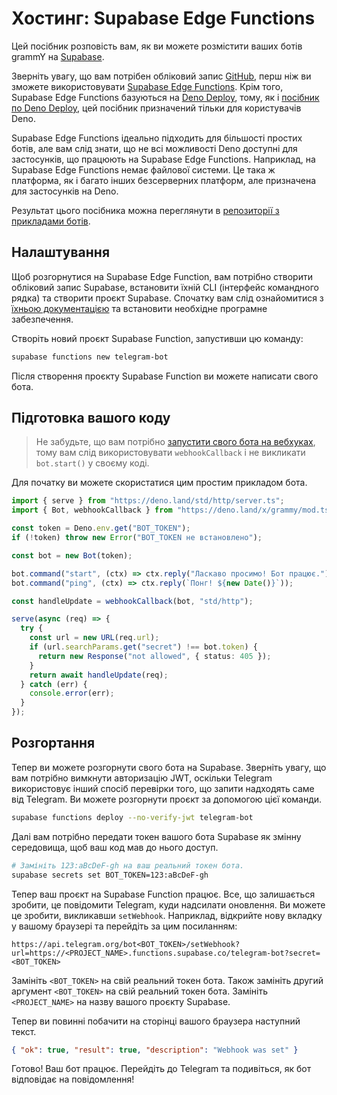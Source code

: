 # Хостинг: Supabase Edge Functions

Цей посібник розповість вам, як ви можете розмістити ваших ботів grammY на [Supabase](https://supabase.com/).

Зверніть увагу, що вам потрібен обліковий запис [GitHub](https://github.com), перш ніж ви зможете використовувати [Supabase Edge Functions](https://supabase.com/docs/guides/functions).
Крім того, Supabase Edge Functions базуються на [Deno Deploy](https://deno.com/deploy), тому, як і [посібник по Deno Deploy](./deno-deploy.md), цей посібник призначений тільки для користувачів Deno.

Supabase Edge Functions ідеально підходить для більшості простих ботів, але вам слід знати, що не всі можливості Deno доступні для застосунків, що працюють на Supabase Edge Functions.
Наприклад, на Supabase Edge Functions немає файлової системи.
Це така ж платформа, як і багато інших безсерверних платформ, але призначена для застосунків на Deno.

Результат цього посібника можна переглянути в [репозиторії з прикладами ботів](https://github.com/grammyjs/examples/tree/main/supabase-edge-functions).

## Налаштування

Щоб розгорнутися на Supabase Edge Function, вам потрібно створити обліковий запис Supabase, встановити їхній CLI (інтерфейс командного рядка) та створити проєкт Supabase.
Спочатку вам слід ознайомитися з [їхньою документацією](https://supabase.com/docs/guides/functions#prerequisites) та встановити необхідне програмне забезпечення.

Створіть новий проєкт Supabase Function, запустивши цю команду:

```sh
supabase functions new telegram-bot
```

Після створення проєкту Supabase Function ви можете написати свого бота.

## Підготовка вашого коду

> Не забудьте, що вам потрібно [запустити свого бота на вебхуках](../guide/deployment-types.md#як-використвувати-вебхуки), тому вам слід використовувати `webhookCallback` і не викликати `bot.start()` у своєму коді.

Для початку ви можете скористатися цим простим прикладом бота.

```ts
import { serve } from "https://deno.land/std/http/server.ts";
import { Bot, webhookCallback } from "https://deno.land/x/grammy/mod.ts";

const token = Deno.env.get("BOT_TOKEN");
if (!token) throw new Error("BOT_TOKEN не встановлено");

const bot = new Bot(token);

bot.command("start", (ctx) => ctx.reply("Ласкаво просимо! Бот працює."));
bot.command("ping", (ctx) => ctx.reply(`Понг! ${new Date()}`));

const handleUpdate = webhookCallback(bot, "std/http");

serve(async (req) => {
  try {
    const url = new URL(req.url);
    if (url.searchParams.get("secret") !== bot.token) {
      return new Response("not allowed", { status: 405 });
    }
    return await handleUpdate(req);
  } catch (err) {
    console.error(err);
  }
});
```

## Розгортання

Тепер ви можете розгорнути свого бота на Supabase.
Зверніть увагу, що вам потрібно вимкнути авторизацію JWT, оскільки Telegram використовує інший спосіб перевірки того, що запити надходять саме від Telegram.
Ви можете розгорнути проєкт за допомогою цієї команди.

```sh
supabase functions deploy --no-verify-jwt telegram-bot
```

Далі вам потрібно передати токен вашого бота Supabase як змінну середовища, щоб ваш код мав до нього доступ.

```sh
# Замініть 123:aBcDeF-gh на ваш реальний токен бота.
supabase secrets set BOT_TOKEN=123:aBcDeF-gh
```

Тепер ваш проєкт на Supabase Function працює.
Все, що залишається зробити, це повідомити Telegram, куди надсилати оновлення.
Ви можете це зробити, викликавши `setWebhook`.
Наприклад, відкрийте нову вкладку у вашому браузері та перейдіть за цим посиланням:

```plaintext
https://api.telegram.org/bot<BOT_TOKEN>/setWebhook?url=https://<PROJECT_NAME>.functions.supabase.co/telegram-bot?secret=<BOT_TOKEN>
```

Замініть `<BOT_TOKEN>` на свій реальний токен бота.
Також замініть другий аргумент `<BOT_TOKEN>` на свій реальний токен бота.
Замініть `<PROJECT_NAME>` на назву вашого проєкту Supabase.

Тепер ви повинні побачити на сторінці вашого браузера наступний текст.

```json
{ "ok": true, "result": true, "description": "Webhook was set" }
```

Готово!
Ваш бот працює.
Перейдіть до Telegram та подивіться, як бот відповідає на повідомлення!
